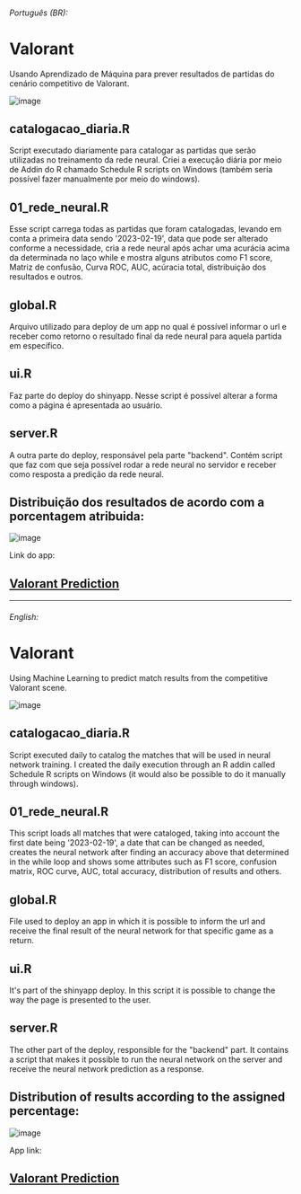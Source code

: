 ###### Português (BR):
# Valorant
Usando Aprendizado de Máquina para prever resultados de partidas do cenário competitivo de Valorant.

![image](https://user-images.githubusercontent.com/94936578/229330663-a3b5a254-9ae6-4c3a-9488-978eb94665a1.png)

## catalogacao_diaria.R
Script executado diariamente para catalogar as partidas que serão utilizadas no treinamento da rede neural. Criei a execução diária por meio de Addin do R chamado Schedule R scripts on Windows (também seria possível fazer manualmente por meio do windows).

## 01_rede_neural.R
Esse script carrega todas as partidas que foram catalogadas, levando em conta a primeira data sendo '2023-02-19', data que pode ser alterado conforme a necessidade, cria a rede neural após achar uma acurácia acima da determinada no laço while e mostra alguns atributos como F1 score, Matriz de confusão, Curva ROC, AUC, acúracia total, distribuição dos resultados e outros.

## global.R
Arquivo utilizado para deploy de um app no qual é possível informar o url e receber como retorno o resultado final da rede neural para aquela partida em específico.

## ui.R
Faz parte do deploy do shinyapp. Nesse script é possível alterar a forma como a página é apresentada ao usuário.

## server.R
A outra parte do deploy, responsável pela parte "backend". Contém script que faz com que seja possível rodar a rede neural no servidor e receber como resposta a predição da rede neural.

## Distribuição dos resultados de acordo com a porcentagem atribuida:
![image](https://user-images.githubusercontent.com/94936578/231922013-8671ad7a-2883-4a4e-81cc-628cab5e1359.png)

Link do app: 

## [Valorant Prediction](https://jrff.shinyapps.io/scripts/)

---------------------------------
###### English:

# Valorant
Using Machine Learning to predict match results from the competitive Valorant scene.

![image](https://user-images.githubusercontent.com/94936578/229330663-a3b5a254-9ae6-4c3a-9488-978eb94665a1.png)

## catalogacao_diaria.R
Script executed daily to catalog the matches that will be used in neural network training. I created the daily execution through an R addin called Schedule R scripts on Windows (it would also be possible to do it manually through windows).

## 01_rede_neural.R
This script loads all matches that were cataloged, taking into account the first date being '2023-02-19', a date that can be changed as needed, creates the neural network after finding an accuracy above that determined in the while loop and shows some attributes such as F1 score, confusion matrix, ROC curve, AUC, total accuracy, distribution of results and others.

## global.R
File used to deploy an app in which it is possible to inform the url and receive the final result of the neural network for that specific game as a return.

## ui.R
It's part of the shinyapp deploy. In this script it is possible to change the way the page is presented to the user.

## server.R
The other part of the deploy, responsible for the "backend" part. It contains a script that makes it possible to run the neural network on the server and receive the neural network prediction as a response.

## Distribution of results according to the assigned percentage:
![image](https://user-images.githubusercontent.com/94936578/231922013-8671ad7a-2883-4a4e-81cc-628cab5e1359.png)

App link:

## [Valorant Prediction](https://jrff.shinyapps.io/scripts/)
